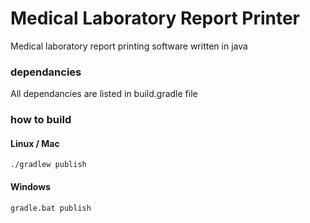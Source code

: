 # Medical Laboratory Report Printer

Medical laboratory report printing software written in java

### dependancies

All dependancies are listed in build.gradle file

### how to build


#### Linux / Mac

`./gradlew publish`

#### Windows

`gradle.bat publish`
